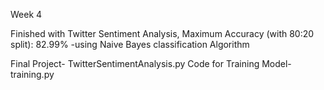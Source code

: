 Week 4

Finished with Twitter Sentiment Analysis,
Maximum Accuracy (with 80:20 split): 82.99% -using Naive Bayes classification Algorithm

Final Project- TwitterSentimentAnalysis.py
Code for Training Model- training.py
